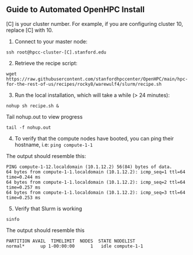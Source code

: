## Guide to Automated OpenHPC Install

[C] is your cluster number. For example, if you are configuring cluster 10, replace [C] with 10. 

1. Connect to your master node:

```
ssh root@hpcc-cluster-[C].stanford.edu
```

2. Retrieve the recipe script:
```
wget https://raw.githubusercontent.com/stanfordhpccenter/OpenHPC/main/hpc-for-the-rest-of-us/recipes/rocky8/warewulf4/slurm/recipe.sh
```


3. Run the local installation, which will take a while (> 24 minutes):
```
nohup sh recipe.sh &
```

Tail nohup.out to view progress

```
tail -f nohup.out
```

4. To verify that the compute nodes have booted, you can ping their hostname, i.e:
```ping compute-1-1```

The output should resemble this:
```
PING compute-1-12.localdomain (10.1.12.2) 56(84) bytes of data.
64 bytes from compute-1-1.localdomain (10.1.12.2): icmp_seq=1 ttl=64 time=0.244 ms
64 bytes from compute-1-1.localdomain (10.1.12.2): icmp_seq=2 ttl=64 time=0.257 ms
64 bytes from compute-1-1.localdomain (10.1.12.2): icmp_seq=3 ttl=64 time=0.253 ms
```

5. Verify that Slurm is working
```
sinfo
```

The output should resemble this
```
PARTITION AVAIL  TIMELIMIT  NODES  STATE NODELIST
normal*      up 1-00:00:00      1   idle compute-1-1
```
